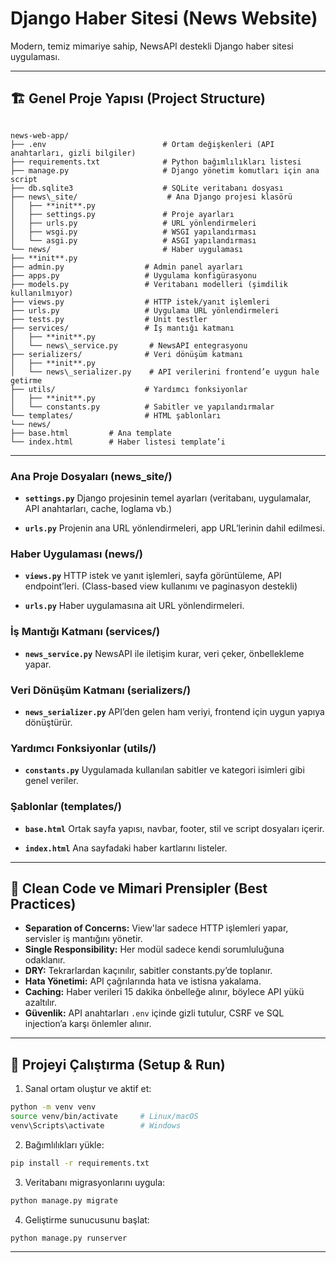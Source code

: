 # Django Haber Sitesi (News Website)  
Modern, temiz mimariye sahip, NewsAPI destekli Django haber sitesi uygulaması.

---

## 🏗️ Genel Proje Yapısı (Project Structure)

```

news-web-app/
├── .env                          # Ortam değişkenleri (API anahtarları, gizli bilgiler)
├── requirements.txt              # Python bağımlılıkları listesi
├── manage.py                     # Django yönetim komutları için ana script
├── db.sqlite3                    # SQLite veritabanı dosyası
├── news\_site/                    # Ana Django projesi klasörü
│   ├── **init**.py
│   ├── settings.py               # Proje ayarları
│   ├── urls.py                   # URL yönlendirmeleri
│   ├── wsgi.py                   # WSGI yapılandırması
│   └── asgi.py                   # ASGI yapılandırması
└── news/                         # Haber uygulaması
├── **init**.py
├── admin.py                  # Admin panel ayarları
├── apps.py                   # Uygulama konfigürasyonu
├── models.py                 # Veritabanı modelleri (şimdilik kullanılmıyor)
├── views.py                  # HTTP istek/yanıt işlemleri
├── urls.py                   # Uygulama URL yönlendirmeleri
├── tests.py                  # Unit testler
├── services/                 # İş mantığı katmanı
│   ├── **init**.py
│   └── news\_service.py       # NewsAPI entegrasyonu
├── serializers/              # Veri dönüşüm katmanı
│   ├── **init**.py
│   └── news\_serializer.py    # API verilerini frontend’e uygun hale getirme
├── utils/                    # Yardımcı fonksiyonlar
│   ├── **init**.py
│   └── constants.py          # Sabitler ve yapılandırmalar
└── templates/                # HTML şablonları
└── news/
├── base.html         # Ana template
└── index.html        # Haber listesi template’i

````

---

### Ana Proje Dosyaları (news\_site/)

* **`settings.py`**
  Django projesinin temel ayarları (veritabanı, uygulamalar, API anahtarları, cache, loglama vb.)

* **`urls.py`**
  Projenin ana URL yönlendirmeleri, app URL’lerinin dahil edilmesi.

### Haber Uygulaması (news/)

* **`views.py`**
  HTTP istek ve yanıt işlemleri, sayfa görüntüleme, API endpoint’leri.
  (Class-based view kullanımı ve paginasyon destekli)

* **`urls.py`**
  Haber uygulamasına ait URL yönlendirmeleri.

### İş Mantığı Katmanı (services/)

* **`news_service.py`**
  NewsAPI ile iletişim kurar, veri çeker, önbellekleme yapar.

### Veri Dönüşüm Katmanı (serializers/)

* **`news_serializer.py`**
  API’den gelen ham veriyi, frontend için uygun yapıya dönüştürür.

### Yardımcı Fonksiyonlar (utils/)

* **`constants.py`**
  Uygulamada kullanılan sabitler ve kategori isimleri gibi genel veriler.

### Şablonlar (templates/)

* **`base.html`**
  Ortak sayfa yapısı, navbar, footer, stil ve script dosyaları içerir.

* **`index.html`**
  Ana sayfadaki haber kartlarını listeler.

---

## 🎯 Clean Code ve Mimari Prensipler (Best Practices)

* **Separation of Concerns:** View'lar sadece HTTP işlemleri yapar, servisler iş mantığını yönetir.
* **Single Responsibility:** Her modül sadece kendi sorumluluğuna odaklanır.
* **DRY:** Tekrarlardan kaçınılır, sabitler constants.py’de toplanır.
* **Hata Yönetimi:** API çağrılarında hata ve istisna yakalama.
* **Caching:** Haber verileri 15 dakika önbelleğe alınır, böylece API yükü azaltılır.
* **Güvenlik:** API anahtarları `.env` içinde gizli tutulur, CSRF ve SQL injection’a karşı önlemler alınır.

---

## 🚀 Projeyi Çalıştırma (Setup & Run)

1. Sanal ortam oluştur ve aktif et:

```bash
python -m venv venv
source venv/bin/activate     # Linux/macOS
venv\Scripts\activate        # Windows
```

2. Bağımlılıkları yükle:

```bash
pip install -r requirements.txt
```

3. Veritabanı migrasyonlarını uygula:

```bash
python manage.py migrate
```

4. Geliştirme sunucusunu başlat:

```bash
python manage.py runserver
```

---
